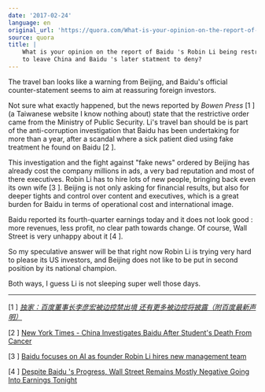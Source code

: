 ```yaml
---
date: '2017-02-24'
language: en
original_url: 'https://quora.com/What-is-your-opinion-on-the-report-of-Baidus-Robin-Li-being-restrcited-to-leave-China-and-Baidus-later-statment-to-deny/answer/Clément-Renaud'
source: quora
title: |
    What is your opinion on the report of Baidu 's Robin Li being restrcited
    to leave China and Baidu 's later statment to deny?
---
```


The travel ban looks like a warning from Beijing, and Baidu's official
counter-statement seems to aim at reassuring foreign investors.

Not sure what exactly happened, but the news reported by *Bowen Press*
 [1 ] (a Taiwanese website I know nothing about) state that the
restrictive order came from the Ministry of Public Security. Li's travel
ban should be is part of the anti-corruption investigation that Baidu
has been undertaking for more than a year, after a scandal where a sick
patient died using fake treatment he found on Baidu  [2 ].

This investigation and the fight against "fake news" ordered by Beijing
has already cost the company millions in ads, a very bad reputation and
most of there executives. Robin Li has to hire lots of new people,
bringing back even its own wife  [3 ]. Beijing is not only asking for
financial results, but also for deeper tights and control over content
and executives, which is a great burden for Baidu in terms of
operational cost and international image.

Baidu reported its fourth-quarter earnings today and it does not look
good : more revenues, less profit, no clear path towards change. Of
course, Wall Street is very unhappy about it  [4 ].

So my speculative answer will be that right now Robin Li is trying very
hard to please its US investors, and Beijing does not like to be put in
second position by its national champion.

Both ways, I guess Li is not sleeping super well those days.

------------------------------------------------------------------------

 [1 ] [*独家：百度董事长李彦宏被边控禁出境
还有更多被边控将披露（附百度最新声明）*](http://bowenpress.com/news/bowen_164927.html)

 [2 ] [New York Times - China Investigates Baidu After Student's Death
From
Cancer](https://www.nytimes.com/2016/05/04/world/asia/china-baidu-investigation-student-cancer.html)

 [3 ] [Baidu focuses on AI as founder Robin Li hires new management
team](http://www.scmp.com/business/companies/article/2065361/baidu-focuses-ai-founder-robin-li-hires-new-management-team)

 [4 ] [Despite Baidu 's Progress, Wall Street Remains Mostly Negative
Going Into Earnings
Tonight](https://www.forbes.com/sites/jaysomaney/2017/02/23/despite-baidus-progress-wall-street-remains-mostly-negative-going-into-earnings-tonight/#f5f009d49ef0)
